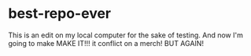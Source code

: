 # best-repo-ever
This is an edit on my local computer for the sake of testing.
And now I'm going to make MAKE IT!!! it conflict on a merch! BUT AGAIN!